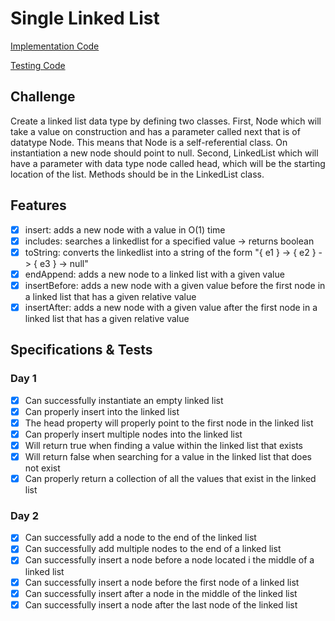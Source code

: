 # Single Linked List

[Implementation Code](../linkedlist)

[Testing Code](../../../../test/java/datastructures/linkedlist/LinkedListTest.java)

## Challenge

Create a linked list data type by defining two classes. First, Node which will take a value on construction and has a parameter called next that is of datatype Node. This means that Node is a self-referential class. On instantiation a new node should point to null. Second, LinkedList which will have a parameter with data type node called head, which will be the starting location of the list. Methods should be in the LinkedList class.

## Features

- [x] insert: adds a new node with a value in O(1) time
- [x] includes: searches a linkedlist for a specified value -> returns boolean
- [x] toString: converts the linkedlist into a string of the form "{ e1 } -> { e2 } -> { e3 } -> null"
- [x] endAppend: adds a new node to a linked list with a given value
- [x] insertBefore: adds a new node with a given value before the first node in a linked list that has a given relative value
- [x] insertAfter: adds a new node with a given value after the first node in a linked list that has a given relative value

## Specifications & Tests

### Day 1

- [x] Can successfully instantiate an empty linked list
- [x] Can properly insert into the linked list
- [x] The head property will properly point to the first node in the linked list
- [x] Can properly insert multiple nodes into the linked list
- [x] Will return true when finding a value within the linked list that exists
- [x] Will return false when searching for a value in the linked list that does not exist
- [x] Can properly return a collection of all the values that exist in the linked list

### Day 2

- [x] Can successfully add a node to the end of the linked list
- [x] Can successfully add multiple nodes to the end of a linked list
- [x] Can successfully insert a node before a node located i the middle of a linked list
- [x] Can successfully insert a node before the first node of a linked list
- [x] Can successfully insert after a node in the middle of the linked list
- [x] Can successfully insert a node after the last node of the linked list
